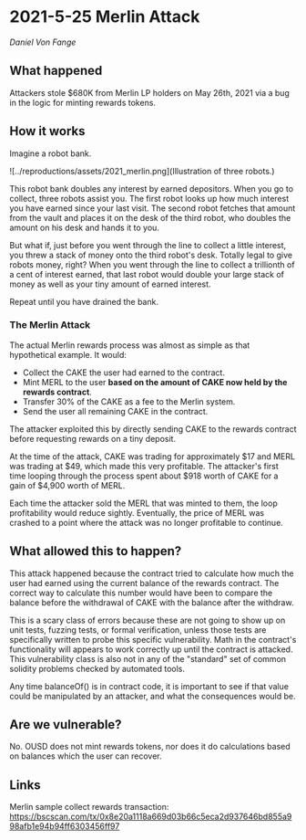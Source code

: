# 2021-5-25 Merlin Attack

_Daniel Von Fange_

## What happened

Attackers stole $680K from Merlin LP holders on May 26th, 2021 via a bug in the logic for minting rewards tokens. 

## How it works

Imagine a robot bank.

![../reproductions/assets/2021_merlin.png](Illustration of three robots.)

This robot bank doubles any interest by earned depositors. When you go to collect, three robots assist you. The first robot looks up how much interest you have earned since your last visit. The second robot fetches that amount from the vault and places it on the desk of the third robot, who doubles the amount on his desk and hands it to you.

But what if, just before you went through the line to collect a little interest, you threw a stack of money onto the third robot's desk. Totally legal to give robots money, right? When you went through the line to collect a trillionth of a cent of interest earned, that last robot would double your large stack of money as well as your tiny amount of earned interest.

Repeat until you have drained the bank.

### The Merlin Attack

The actual Merlin rewards process was almost as simple as that hypothetical example. It would:

- Collect the CAKE the user had earned to the contract.
- Mint MERL to the user **based on the amount of CAKE now held by the rewards contract**.
- Transfer 30% of the CAKE as a fee to the Merlin system.
- Send the user all remaining CAKE in the contract.

The attacker exploited this by directly sending CAKE to the rewards contract before  requesting rewards on a tiny deposit.

At the time of the attack, CAKE was trading for approximately $17 and MERL was trading at $49, which made this very profitable. The attacker's first time looping through the process spent about $918 worth of CAKE for a gain of $4,900 worth of MERL.

Each time the attacker sold the MERL that was minted to them, the loop profitability would reduce sightly. Eventually, the price of MERL was crashed to a point where the attack was no longer profitable to continue.

## What allowed this to happen?

This attack happened because the contract tried to calculate how much the user had earned using the current balance of the rewards contract. The correct way to calculate this number would have been to compare the balance before the withdrawal of CAKE with the balance after the withdraw.

This is a scary class of errors because these are not going to show up on unit tests, fuzzing tests, or formal verification, unless those tests are specifically written to probe this specific vulnerability. Math in the contract's functionality will appears to work correctly up until the contract is attacked. This vulnerability class is also not in any of the "standard" set of common solidity problems checked by automated tools.

Any time balanceOf() is in contract code, it is important to see if that value could be manipulated by an attacker, and what the consequences would be.

## Are we vulnerable?

No. OUSD does not mint rewards tokens, nor does it do calculations based on balances which the user can recover.

## Links

Merlin sample collect rewards transaction:
https://bscscan.com/tx/0x8e20a1118a669d03b66c5eca2d937646bd855a998afb1e94b94ff6303456ff97
